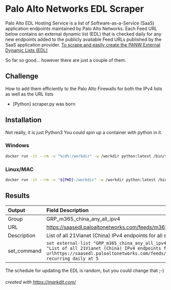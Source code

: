 
# Palo Alto Networks EDL Scraper

Palo Alto EDL Hosting Service is a list of Software-as-a-Service (SaaS) application endpoints maintained by Palo Alto Networks. Each Feed URL below contains an external dynamic list (EDL) that is checked daily for any new endpoints added to the publicly available Feed URLs published by the SaaS application provider. 
[To scrape and easily create the PANW External Dynamic Lists (EDL)](https://docs.paloaltonetworks.com/resources/edl-hosting-service "Palo Alto Networks")

So far so good... however there are just a couple of them.

## Challenge
How to add them efficiently to the Palo Alto Firewalls for both the IPv4 lists as well as the URL lists
- [Python] scraper.py was born

## Installation

Not really, it is just Python3
You could spin up a container with python in it.

### Windows
```sh
docker run -it --rm -v "%cd%:/workdir" -w /workdir python:latest /bin/sh (on Windows)
```

### Linux/MAC
```sh
docker run -it --rm -v "${PWD}:/workdir" -w /workdir python:latest /bin/sh
```

## Results

| Output        | Field Description           |
|:------------- |:-------------|
| Group     | GRP_m365_china_any_all_ipv4 | 
| URL       | https://saasedl.paloaltonetworks.com/feeds/m365/china/any/all/ipv4 |
| Description | List of all 21Vianet (China) IPv4 endpoints for all service areas |
|set_command | ```set external-list "GRP_m365_china_any_all_ipv4" type ip description "List of all 21Vianet (China) IPv4 endpoints for all service areas" urlhttps://saasedl.paloaltonetworks.com/feeds/m365/china/any/all/ipv4 recurring daily at 5``` |

The schedule for updating the EDL is random, but you could change that ;-) 

###### created with https://markdit.com/
